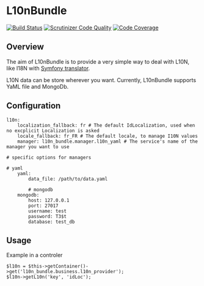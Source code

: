 L10nBundle
==========

[![Build Status](https://travis-ci.org/lafourchette/L10nBundle.svg?branch=master)](https://travis-ci.org/lafourchette/L10nBundle) [![Scrutinizer Code Quality](https://scrutinizer-ci.com/g/lafourchette/L10nBundle/badges/quality-score.png?s=77af0dc7eed34c47d0b264469ab2031c21d6f968)](https://scrutinizer-ci.com/g/lafourchette/L10nBundle/) [![Code Coverage](https://scrutinizer-ci.com/g/lafourchette/L10nBundle/badges/coverage.png?s=d6df93262b412bb71ecb7fd1365077ad919e660a)](https://scrutinizer-ci.com/g/lafourchette/L10nBundle/)

Overview
--------

The aim of L10nBundle is to provide a very simple way to deal with L10N, like I18N with [Symfony translator](http://symfony.com/doc/current/components/translation/usage.html "Using the Translator").

L10N data can be store wherever you want.
Currently, L10nBundle supports YaML file and MongoDb.


Configuration
-------------

    l10n:
        localization_fallback: fr # The default IdLocalization, used when no excplicit Localization is asked
        locale_fallback: fr_FR # The default locale, to manage I10N values
        manager: l10n_bundle.manager.l10n_yaml # The service's name of the manager you want to use
        
    # specific options for managers
    
    # yaml
        yaml:
            data_file: /path/to/data.yaml
    
            # mongodb
        mongodb:
            host: 127.0.0.1
            port: 27017
            username: test
            password: T3$t
            database: test_db
        
    
Usage
-----

Example in a controler

    $l10n = $this->getContainer()->get('l10n_bundle.business.l10n_provider');
    $l10n->getL10n('key', 'idLoc');

